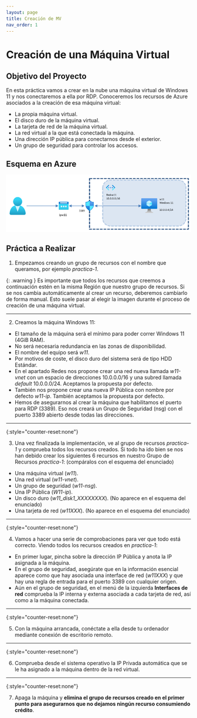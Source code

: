 ```yaml
---
layout: page
title: Creación de MV
nav_order: 1
---
```


# Creación de una Máquina Virtual

## Objetivo del Proyecto

En esta práctica vamos a crear en la nube una máquina virtual de Windows 11 y nos conectaremos a ella por RDP. Conoceremos los recursos de Azure asociados a la creación de esa máquina virtual:
- La propia máquina virtual.
- El disco duro de la máquina virtual.
- La tarjeta de red de la máquina virtual.
- La red virtual a la que está conectada la máquina.
- Una dirección IP pública para conectarnos desde el exterior.
- Un grupo de seguridad para controlar los accesos.

## Esquema en Azure

<img src="./images/practica_01_01.png" width="700">


## Práctica a Realizar

1.  Empezamos creando un grupo de recursos con el nombre que queramos, por ejemplo *practica-1*.

{: .warning }
Es importante que todos los recursos que creemos a continuación estén en la misma Región que nuestro grupo de recursos. Si se nos cambia automáticamente al crear un recurso, deberemos cambiarlo de forma manual. Esto suele pasar al elegir la imagen durante el proceso de creación de una máquina virtual.  

___


2.  Creamos la máquina Windows 11:



* El tamaño de la máquina será el mínimo para poder correr Windows 11 (4GiB RAM).
* No será necesaria redundancia en las zonas de disponibilidad. 
* El nombre del equipo será *w11*.
* Por motivos de coste, el disco duro del sistema será de tipo HDD Estándar.
* En el apartado Redes nos propone crear una red nueva llamada *w11-vnet*  con un espacio de direcciones 10.0.0.0/16 y una subred llamada *default* 10.0.0.0/24. Aceptamos la propuesta por defecto.
* También nos propone crear una nueva IP Pública con nombre por defecto *w11-ip*. También aceptamos la propuesta por defecto.
* Hemos de asegurarnos al crear la máquina que habilitamos el puerto para RDP (3389). Eso nos creará un Grupo de Seguridad (nsg) con el puerto 3389 abierto desde todas las direcciones.  

___

{:style="counter-reset:none"}

3. Una vez finalizada la implementación, ve al grupo de recursos *practica-1* y comprueba todos los recursos creados. Si todo ha ido bien se nos han debido crear los siguientes 6 recursos en nuestro Grupo de Recursos *practica-1*: (compáralos con el esquema del enunciado)
- Una máquina virtual (*w11*).
- Una red virtual (*w11-vnet*).
- Un grupo de seguridad (*w11-nsg*).
- Una IP Pública (*W11-ip*).
- Un disco duro (*w11_disk1_XXXXXXXX*). (No aparece en el esquema del enunciado)
- Una tarjeta de red (*w11XXX*). (No aparece en el esquema del enunciado)

___

{:style="counter-reset:none"}

4.	Vamos a hacer una serie de comprobaciones para ver que todo está correcto. Viendo todos los recursos creados en *practica-1*:
- En primer lugar, pincha sobre la dirección IP Pública y anota la IP asignada a la máquina.
- En el grupo de seguridad, asegúrate que en la información esencial aparece como que hay asociada una interface de red (*w11XXX*) y que hay una regla de entrada para el puerto 3389 con cualquier origen.
- Aún en el grupo de seguridad, en el menú de la izquierda **Interfaces de red** comprueba la IP interna y externa asociada a cada tarjeta de red, así como a la máquina conectada.

___

{:style="counter-reset:none"}

5.	Con la máquina arrancada, conéctate a ella desde tu ordenador mediante conexión de escritorio remoto.

___

{:style="counter-reset:none"}

6.	Comprueba desde el sistema operativo la IP Privada automática que se le ha asignado a la máquina dentro de la red virtual.

___

{:style="counter-reset:none"}

7.	Apaga la máquina y **elimina el grupo de recursos creado en el primer punto para asegurarnos que no dejamos ningún recurso consumiendo crédito**.
